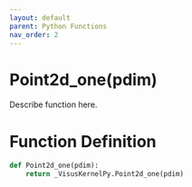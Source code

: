 ```yaml
---
layout: default
parent: Python Functions
nav_order: 2
---
```


# Point2d_one(pdim)

Describe function here.

# Function Definition

```python
def Point2d_one(pdim):
    return _VisusKernelPy.Point2d_one(pdim)
```